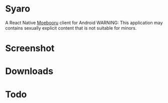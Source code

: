 # Syaro
A React Native [Moebooru](https://github.com/moebooru/moebooru) client for Android
WARNING: This application may contains sexually explicit content that is not suitable for minors.

# Screenshot

# Downloads

# Todo
